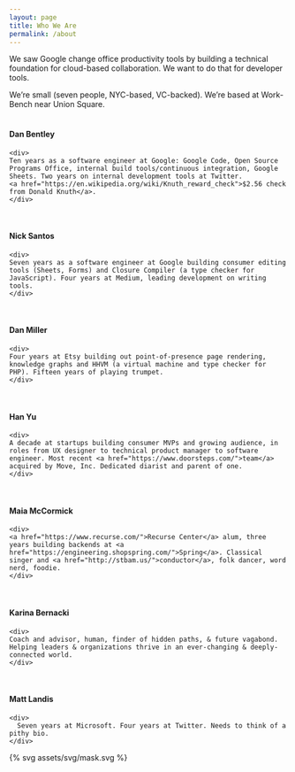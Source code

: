 ```yaml
---
layout: page
title: Who We Are
permalink: /about
---
```


We saw Google change office productivity tools by building a technical foundation
for cloud-based collaboration. We want to do that for developer tools.

<div class="u-marginBottom1_5">
We’re small (seven people, NYC-based, VC-backed). We’re based at Work-Bench near Union Square.
</div>

<div class="row">
  <div class="bio col-1of3 u-marginBottom1_25">
    <div class="bio-image" style="background-image:url(/assets/img/dbentley.jpg)">&nbsp;</div>
    <h4>Dan Bentley</h4>

    <div>
    Ten years as a software engineer at Google: Google Code, Open Source Programs Office, internal build tools/continuous integration, Google Sheets. Two years on internal development tools at Twitter.
    <a href="https://en.wikipedia.org/wiki/Knuth_reward_check">$2.56 check from Donald Knuth</a>.
    </div>
  </div>
  <div class="bio col-1of3 u-marginBottom1_25">
    <div class="bio-image" style="background-image:url(/assets/img/nick.jpg)">&nbsp;</div>
    <h4>Nick Santos</h4>

    <div>
    Seven years as a software engineer at Google building consumer editing tools (Sheets, Forms) and Closure Compiler (a type checker for JavaScript). Four years at Medium, leading development on writing tools.
    </div>
  </div>
  <div class="bio col-1of3 u-marginBottom1_25">
    <div class="bio-image" style="background-image:url(/assets/img/dmiller.jpg)">&nbsp;</div>
    <h4>Dan Miller</h4>

    <div>
    Four years at Etsy building out point-of-presence page rendering, knowledge graphs and HHVM (a virtual machine and type checker for PHP). Fifteen years of playing trumpet.
    </div>
  </div>
  <div class="bio col-1of3 u-marginBottom1_25">
    <div class="bio-image" style="background-image:url(/assets/img/han.jpg)">&nbsp;</div>
    <h4>Han Yu</h4>

    <div>
    A decade at startups building consumer MVPs and growing audience, in roles from UX designer to technical product manager to software engineer. Most recent <a href="https://www.doorsteps.com/">team</a> acquired by Move, Inc. Dedicated diarist and parent of one.
    </div>
  </div>
  <div class="bio col-1of3 u-marginBottom1_25">
    <div class="bio-image" style="background-image:url(/assets/img/maia.jpg)">&nbsp;</div>
    <h4>Maia McCormick</h4>

    <div>
    <a href="https://www.recurse.com/">Recurse Center</a> alum, three years building backends at <a href="https://engineering.shopspring.com/">Spring</a>. Classical singer and <a href="http://stbam.us/">conductor</a>, folk dancer, word nerd, foodie.
    </div>
  </div>
  <div class="bio col-1of3 u-marginBottom1_25">
    <div class="bio-image" style="background-image:url(/assets/img/karina.jpg)">&nbsp;</div>
    <h4>Karina Bernacki</h4>

    <div>
    Coach and advisor, human, finder of hidden paths, & future vagabond. Helping leaders & organizations thrive in an ever-changing & deeply-connected world.
    </div>
  </div>
  <div class="bio col-1of3 u-marginBottom1_25">
    <div class="bio-image" style="background-image:url(/assets/img/matt.jpg)">&nbsp;</div>
    <h4>Matt Landis</h4>

    <div>
      Seven years at Microsoft. Four years at Twitter. Needs to think of a pithy bio.
    </div>
  </div>
</div>

{% svg assets/svg/mask.svg %}
